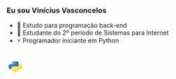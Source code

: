 ### Eu sou Vinícius Vasconcelos

- 🔭 Estudo para programação back-end
- 🌱 Estudante do 2º período de Sistemas para Internet
- ⚡ Programador iniciante em Python
<div style="display: inline_block"><br>
  <img align="center" alt="Vinicius-Python" height="30" width="40" src="https://raw.githubusercontent.com/devicons/devicon/master/icons/python/python-original.svg">
</div>
